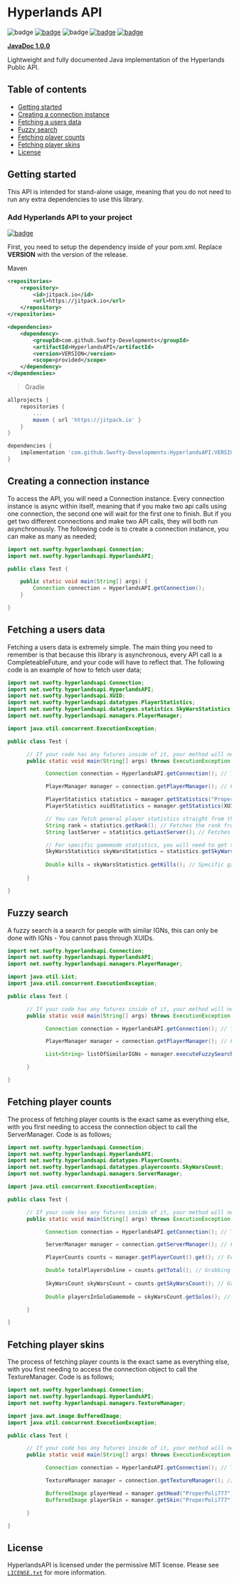 # Hyperlands API
![badge](https://img.shields.io/github/v/release/Swofty-Developments/HyperlandsAPI)
[![badge](https://jitpack.io/v/Swofty-Developments/HyperlandsAPI.svg)](https://jitpack.io/#Swofty-Developments/HyperlandsAPI)
![badge](https://img.shields.io/github/last-commit/Swofty-Developments/HyperlandsAPI)
[![badge](https://img.shields.io/discord/476842419904708608?label=discord)](https://discord.gg/hyperlands)
[![badge](https://img.shields.io/github/license/Swofty-Developments/HyperlandsAPI)](https://github.com/Swofty-Developments/HyperlandsAPI/blob/master/LICENSE.txt)

**[JavaDoc 1.0.0](https://hyperlandsdoc.swofty.net/)**

Lightweight and fully documented Java implementation of the Hyperlands Public API.

## Table of contents

* [Getting started](#getting-started)
* [Creating a connection instance](#creating-a-connection-instance)
* [Fetching a users data](#fetching-a-users-data)
* [Fuzzy search](#fuzzy-search)
* [Fetching player counts](#fetching-player-counts)
* [Fetching player skins](#fetching-player-skins)
* [License](#license)

## Getting started

This API is intended for stand-alone usage, meaning that you do not need to run any extra dependencies to use this library.

### Add Hyperlands API to your project 

[![badge](https://jitpack.io/v/Swofty-Developments/HyperlandsAPI.svg)](https://jitpack.io/#Swofty-Developments/HyperlandsAPI)

First, you need to setup the dependency inside of your pom.xml. Replace **VERSION** with the version of the release.

Maven
```xml
<repositories>
    <repository>
        <id>jitpack.io</id>
        <url>https://jitpack.io</url>
    </repository>
</repositories>

<dependencies>
    <dependency>
        <groupId>com.github.Swofty-Developments</groupId>
        <artifactId>HyperlandsAPI</artifactId>
        <version>VERSION</version>
        <scope>provided</scope>
    </dependency>
</dependencies>
```


> Gradle

```gradle
allprojects {
    repositories {
        ...
        maven { url 'https://jitpack.io' }
    }
}

dependencies {
    implementation 'com.github.Swofty-Developments:HyperlandsAPI:VERSION'
}
```

## Creating a connection instance

To access the API, you will need a Connection instance. Every connection instance is async within itself, meaning that if you make two api calls using one connection, the second one will wait for the first one to finish. But if you get two different connections and make two API calls, they will both run asynchronously. The following code is to create a connection instance, you can make as many as needed;

```java
import net.swofty.hyperlandsapi.Connection;
import net.swofty.hyperlandsapi.HyperlandsAPI;

public class Test {

    public static void main(String[] args) {
        Connection connection = HyperlandsAPI.getConnection();
    }

}

```

## Fetching a users data

Fetching a users data is extremely simple. The main thing you need to remember is that because this library is asynchronous, every API call is a CompleteableFuture, and your code will have to reflect that. The following code is an example of how to fetch user data;

```java
import net.swofty.hyperlandsapi.Connection;
import net.swofty.hyperlandsapi.HyperlandsAPI;
import net.swofty.hyperlandsapi.XUID;
import net.swofty.hyperlandsapi.datatypes.PlayerStatistics;
import net.swofty.hyperlandsapi.datatypes.statistics.SkyWarsStatistics;
import net.swofty.hyperlandsapi.managers.PlayerManager;

import java.util.concurrent.ExecutionException;

public class Test {

      // If your code has any futures inside of it, your method will need to add these two method exceptions
      public static void main(String[] args) throws ExecutionException, InterruptedException {

            Connection connection = HyperlandsAPI.getConnection(); // The connection instance

            PlayerManager manager = connection.getPlayerManager(); // Fetching the PlayerManager from the connection, this is used to access all the endpoints that access player data

            PlayerStatistics statistics = manager.getStatistics("ProperPoli777").get(); // Fetching the players PlayerStatistics using their username. Note how this is a CompletableFuture as this method is what calls the API.
            PlayerStatistics xuidStatistics = manager.getStatistics(XUID.getFromString("815929105326")).get(); // Fetching the players PlayerStatistics using their XUID. Note how this is a CompletableFuture as this method is what calls the API.

            // You can fetch general player statistics straight from the PlayerStatistics object
            String rank = statistics.getRank(); // Fetches the rank from the PlayerStatistics
            String lastServer = statistics.getLastServer(); // Fetches the lastServer from the PlayerStatistics

            // For specific gamemode statistics, you will need to get the specific gamemodes object from the PlayerStatistics
            SkyWarsStatistics skyWarsStatistics = statistics.getSkyWarsStatistics(); // Specific game
            
            Double kills = skyWarsStatistics.getKills(); // Specific games statistics
            
      }

}
```

## Fuzzy search

A fuzzy search is a search for people with similar IGNs, this can only be done with IGNs - You cannot pass through XUIDs.
```java
import net.swofty.hyperlandsapi.Connection;
import net.swofty.hyperlandsapi.HyperlandsAPI;
import net.swofty.hyperlandsapi.managers.PlayerManager;

import java.util.List;
import java.util.concurrent.ExecutionException;

public class Test {

      // If your code has any futures inside of it, your method will need to add these two method exceptions
      public static void main(String[] args) throws ExecutionException, InterruptedException {

            Connection connection = HyperlandsAPI.getConnection(); // The connection instance

            PlayerManager manager = connection.getPlayerManager(); // Fetching the PlayerManager from the connection, this is used to access all the endpoints that access player data

            List<String> listOfSimilarIGNs = manager.executeFuzzySearch("ProperPoli777").get(); // Get a list of similar IGNs in the Hyperlands database

      }

}
```

## Fetching player counts

The process of fetching player counts is the exact same as everything else, with you first needing to access the connection object to call the ServerManager. Code is as follows;

```java
import net.swofty.hyperlandsapi.Connection;
import net.swofty.hyperlandsapi.HyperlandsAPI;
import net.swofty.hyperlandsapi.datatypes.PlayerCounts;
import net.swofty.hyperlandsapi.datatypes.playercounts.SkyWarsCount;
import net.swofty.hyperlandsapi.managers.ServerManager;

import java.util.concurrent.ExecutionException;

public class Test {

      // If your code has any futures inside of it, your method will need to add these two method exceptions
      public static void main(String[] args) throws ExecutionException, InterruptedException {

            Connection connection = HyperlandsAPI.getConnection(); // The connection instance

            ServerManager manager = connection.getServerManager(); // Fetching the ServerManager from the connection, this is used to access all the endpoints that access server data

            PlayerCounts counts = manager.getPlayerCount().get(); // Fetching the PlayerCounts object from the ServerManager, this is a CompleteableFuture

            Double totalPlayersOnline = counts.getTotal(); // Grabbing the total amount of players on the network
            
            SkyWarsCount skyWarsCount = counts.getSkyWarsCount(); // Grabbing the PlayerCount object for a specific gamemode
            
            Double playersInSoloGamemode = skyWarsCount.getSolos(); // Grabbing the specific gamemodes player count

      }

}
```

## Fetching player skins

The process of fetching player counts is the exact same as everything else, with you first needing to access the connection object to call the TextureManager. Code is as follows;

```java
import net.swofty.hyperlandsapi.Connection;
import net.swofty.hyperlandsapi.HyperlandsAPI;
import net.swofty.hyperlandsapi.managers.TextureManager;

import java.awt.image.BufferedImage;
import java.util.concurrent.ExecutionException;

public class Test {

      // If your code has any futures inside of it, your method will need to add these two method exceptions
      public static void main(String[] args) throws ExecutionException, InterruptedException {

            Connection connection = HyperlandsAPI.getConnection(); // The connection instance

            TextureManager manager = connection.getTextureManager(); // Fetching the TextureManager from the connection, this is used to access all the endpoints that access texture data

            BufferedImage playerHead = manager.getHead("ProperPoli777").get(); // Gets the players head as a buffer image
            BufferedImage playerSkin = manager.getSkin("ProperPoli777").get(); // Gets the players skin as a buffer image

      }

}
```

## License
HyperlandsAPI is licensed under the permissive MIT license. Please see [`LICENSE.txt`](https://github.com/Swofty-Developments/HyperlandsAPI/blob/master/LICENSE.txt) for more information.
